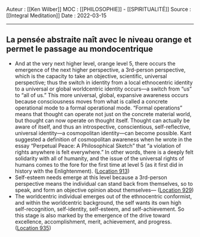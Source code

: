 Auteur : [[Ken Wilber]]
MOC :  [[PHILOSOPHIE]] - [[SPIRITUALITÉ]] 
Source : [[Integral Meditation]]
Date : 2022-03-15
***

## La pensée abstraite naît avec le niveau orange et permet le passage au mondocentrique
- And at the very next higher level, orange level 5, there occurs the emergence of the next higher perspective, a 3rd-person perspective, which is the capacity to take an objective, scientific, universal perspective; thus the switch in identity from a local ethnocentric identity to a universal or global worldcentric identity occurs—a switch from “us” to “all of us.” This more universal, global, expansive awareness occurs because consciousness moves from what is called a concrete operational mode to a formal operational mode. “Formal operations” means that thought can operate not just on the concrete material world, but thought can now operate on thought itself. Thought can actually be aware of itself, and thus an introspective, conscientious, self-reflective, universal identity—a cosmopolitan identity—can become possible. Kant suggested a definition of cosmopolitan awareness when he wrote in the essay “Perpetual Peace: A Philosophical Sketch” that “a violation of rights anywhere is felt everywhere.” In other words, there is a deeply felt solidarity with all of humanity, and the issue of the universal rights of humans comes to the fore for the first time at level 5 (as it first did in history with the Enlightenment). ([Location 913](https://readwise.io/to_kindle?action=open&asin=B01BMYXTU0&location=913))
- Self-esteem needs emerge at this level because a 3rd-person perspective means the individual can stand back from themselves, so to speak, and form an objective opinion about themselves— ([Location 929](https://readwise.io/to_kindle?action=open&asin=B01BMYXTU0&location=929))
- The worldcentric individual emerges out of the ethnocentric conformist, and within the worldcentric background, the self wants its own high self-recognition, self-identity, self-esteem, and self-achievement. So this stage is also marked by the emergence of the drive toward excellence, accomplishment, merit, achievement, and progress. ([Location 935](https://readwise.io/to_kindle?action=open&asin=B01BMYXTU0&location=935))